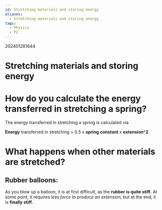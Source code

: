 ```yaml
---
id: Stretching materials and storing energy
aliases:
  - Stretching materials and storing energy
tags:
  - Physics
  - P2
---
```

202401281644
# Stretching materials and storing energy

# How do you calculate the **energy transferred** in stretching a spring?

The energy transferred in stretching a spring is calculated via

**Energy** transferred in stretching = 0.5 x **spring constant** x **extension^2** 

# What happens when other materials are stretched?

## Rubber balloons:

As you blow up a balloon, it is at first difficult, as the **rubber is quite stiff.** At some point, it requires *less force to produce an extension,* but at the end, it is **finally stiff.** 



